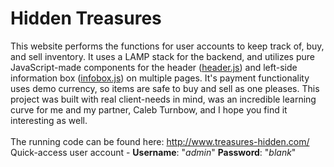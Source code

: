 # Hidden Treasures
This website performs the functions for user accounts to keep track of, buy, and sell inventory. It uses a LAMP stack for the backend, and utilizes pure JavaScript-made components for the header ([header.js](/scripts/components/header.js)) and left-side information box ([infobox.js](/scripts/components/infobox.js)) on multiple pages. It's payment functionality uses demo currency, so items are safe to buy and sell as one pleases. This project was built with real client-needs in mind, was an incredible learning curve for me and my partner, Caleb Turnbow, and I hope you find it interesting as well.</br>
</br>
The running code can be found here: http://www.treasures-hidden.com/</br>
Quick-access user account - <b>Username</b>: "<i>admin</i>" <b>Password</b>: "<i>blank</i>"